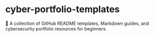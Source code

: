 # cyber-portfolio-templates
🚀 A collection of GitHub README templates, Markdown guides, and cybersecurity portfolio resources for beginners.
